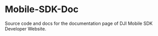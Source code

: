 # Mobile-SDK-Doc
Source code and docs for the documentation page of DJI Mobile SDK Developer Website.

